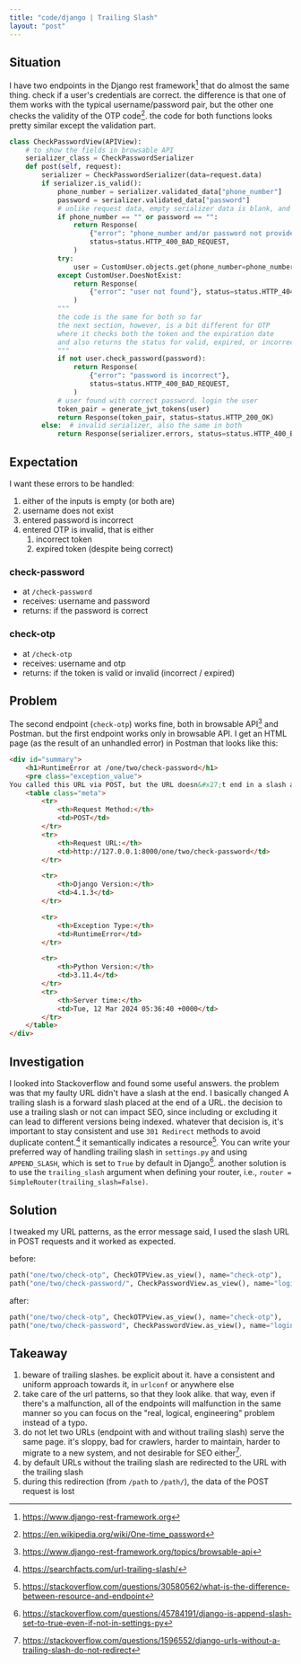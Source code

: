 ```yaml
---
title: "code/django | Trailing Slash"
layout: "post"
---
```


## Situation
I have two endpoints in the Django rest framework[^1] that do almost the same thing. check if a user's credentials are correct. the difference is that one of them works with the typical username/password pair, but the other one checks the validity of the OTP code[^2]. the code for both functions looks pretty similar except the validation part.

```python
class CheckPasswordView(APIView):
	# to show the fields in browsable API
    serializer_class = CheckPasswordSerializer
    def post(self, request):
        serializer = CheckPasswordSerializer(data=request.data)
        if serializer.is_valid():
            phone_number = serializer.validated_data["phone_number"]
            password = serializer.validated_data["password"]
			# unlike request data, empty serializer data is blank, and not None
            if phone_number == "" or password == "":
                return Response(
                    {"error": "phone_number and/or password not provided"},
                    status=status.HTTP_400_BAD_REQUEST,
                )
            try:
                user = CustomUser.objects.get(phone_number=phone_number)
            except CustomUser.DoesNotExist:
                return Response(
                    {"error": "user not found"}, status=status.HTTP_404_NOT_FOUND
                )
			"""
			the code is the same for both so far
			the next section, however, is a bit different for OTP
			where it checks both the token and the expiration date
			and also returns the status for valid, expired, or incorrect tokens
			"""
            if not user.check_password(password):
                return Response(
                    {"error": "password is incorrect"},
                    status=status.HTTP_400_BAD_REQUEST,
                )
            # user found with correct password. login the user
            token_pair = generate_jwt_tokens(user)
            return Response(token_pair, status=status.HTTP_200_OK)
        else:  # invalid serializer, also the same in both
            return Response(serializer.errors, status=status.HTTP_400_BAD_REQUEST)

```

## Expectation
I want these errors to be handled:
1. either of the inputs is empty (or both are)
2. username does not exist
3. entered password is incorrect
4. entered OTP is invalid, that is either
	1. incorrect token
	2. expired token (despite being correct)

### check-password
- at `/check-password`
- receives: username and password
- returns: if the password is correct

### check-otp
- at `/check-otp`
- receives: username and otp
- returns: if the token is valid or invalid (incorrect / expired)

## Problem
The second endpoint (`check-otp`) works fine, both in browsable API[^3] and Postman<i class="fa-solid fa-user-astronaut"></i>. but the first endpoint works only in browsable API. I get an HTML page (as the result of an unhandled error) in Postman that looks like this:

```html
<div id="summary">
	<h1>RuntimeError at /one/two/check-password</h1>
	<pre class="exception_value">
You called this URL via POST, but the URL doesn&#x27;t end in a slash and you have APPEND_SLASH set. Django can&#x27;t redirect to the slash URL while maintaining POST data. Change your form to point to 127.0.0.1:8000/one/two/check-password/ (note the trailing slash), or set APPEND_SLASH=False in your Django settings.</pre>
	<table class="meta">
		<tr>
			<th>Request Method:</th>
			<td>POST</td>
		</tr>
		<tr>
			<th>Request URL:</th>
			<td>http://127.0.0.1:8000/one/two/check-password</td>
		</tr>

		<tr>
			<th>Django Version:</th>
			<td>4.1.3</td>
		</tr>

		<tr>
			<th>Exception Type:</th>
			<td>RuntimeError</td>
		</tr>

		<tr>
			<th>Python Version:</th>
			<td>3.11.4</td>
		</tr>
		<tr>
			<th>Server time:</th>
			<td>Tue, 12 Mar 2024 05:36:40 +0000</td>
		</tr>
	</table>
</div>
```

## Investigation
I looked into Stackoverflow and found some useful answers. the problem was that my faulty URL didn't have a slash at the end. I basically changed 
A trailing slash is a forward slash placed at the end of a URL. the decision to use a trailing slash or not can impact SEO, since including or excluding it can lead to different versions being indexed. whatever that decision is, it's important to stay consistent and use `301 Redirect` methods to avoid duplicate content.[^5] it semantically indicates a resource[^6].
You can write your preferred way of handling trailing slash in `settings.py` and using `APPEND_SLASH`, which is set to `True` by default in Django[^7]. another solution is to use the `trailing_slash` argument when defining your router, i.e., `router = SimpleRouter(trailing_slash=False)`.

## Solution
I tweaked my URL patterns, as the error message said, I used the slash URL in POST requests and it worked as expected.

before:
```python
path("one/two/check-otp", CheckOTPView.as_view(), name="check-otp"),
path("one/two/check-password/", CheckPasswordView.as_view(), name="login"),
```

after:
```python
path("one/two/check-otp", CheckOTPView.as_view(), name="check-otp"),
path("one/two/check-password", CheckPasswordView.as_view(), name="login"),
```

## Takeaway
1. beware of trailing slashes. be explicit about it. have a consistent and uniform approach towards it, in `urlconf` or anywhere else
2. take care of the url patterns, so that they look alike. that way, even if there's a malfunction, all of the endpoints will malfunction in the same manner so you can focus on the "real, logical, engineering" problem instead of a typo.
3. do not let two URLs (endpoint with and without trailing slash) serve the same page. it's sloppy, bad for crawlers, harder to maintain, harder to migrate to a new system, and not desirable for SEO either[^4].
4. by default URLs without the trailing slash are redirected to the URL with the trailing slash
5. during this redirection (from `/path` to `/path/`), the data of the POST request is lost

[^1]: https://www.django-rest-framework.org
[^2]: https://en.wikipedia.org/wiki/One-time_password
[^3]: https://www.django-rest-framework.org/topics/browsable-api
[^4]: https://stackoverflow.com/questions/1596552/django-urls-without-a-trailing-slash-do-not-redirect
[^5]: https://searchfacts.com/url-trailing-slash/
[^6]: https://stackoverflow.com/questions/30580562/what-is-the-difference-between-resource-and-endpoint
[^7]: https://stackoverflow.com/questions/45784191/django-is-append-slash-set-to-true-even-if-not-in-settings-py
